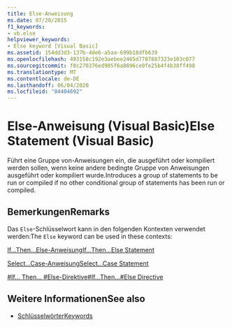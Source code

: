 ```yaml
---
title: Else-Anweisung
ms.date: 07/20/2015
f1_keywords:
- vb.else
helpviewer_keywords:
- Else keyword [Visual Basic]
ms.assetid: 154dd3d3-137b-4de6-a5aa-699b18dfb639
ms.openlocfilehash: 493158c192e3aebee2465d7787887323e103c077
ms.sourcegitcommit: f8c270376ed905f6a8896ce0fe25b4f4b38ff498
ms.translationtype: MT
ms.contentlocale: de-DE
ms.lasthandoff: 06/04/2020
ms.locfileid: "84404692"
---
```

# <a name="else-statement-visual-basic"></a><span data-ttu-id="f7065-102">Else-Anweisung (Visual Basic)</span><span class="sxs-lookup"><span data-stu-id="f7065-102">Else Statement (Visual Basic)</span></span>
<span data-ttu-id="f7065-103">Führt eine Gruppe von-Anweisungen ein, die ausgeführt oder kompiliert werden sollen, wenn keine andere bedingte Gruppe von Anweisungen ausgeführt oder kompiliert wurde.</span><span class="sxs-lookup"><span data-stu-id="f7065-103">Introduces a group of statements to be run or compiled if no other conditional group of statements has been run or compiled.</span></span>  
  
## <a name="remarks"></a><span data-ttu-id="f7065-104">Bemerkungen</span><span class="sxs-lookup"><span data-stu-id="f7065-104">Remarks</span></span>  
 <span data-ttu-id="f7065-105">Das `Else`-Schlüsselwort kann in den folgenden Kontexten verwendet werden:</span><span class="sxs-lookup"><span data-stu-id="f7065-105">The `Else` keyword can be used in these contexts:</span></span>  
  
 [<span data-ttu-id="f7065-106">If...Then...Else-Anweisung</span><span class="sxs-lookup"><span data-stu-id="f7065-106">If...Then...Else Statement</span></span>](if-then-else-statement.md)  
  
 [<span data-ttu-id="f7065-107">Select...Case-Anweisung</span><span class="sxs-lookup"><span data-stu-id="f7065-107">Select...Case Statement</span></span>](select-case-statement.md)  
  
 [<span data-ttu-id="f7065-108">#If... Then... #Else-Direktive</span><span class="sxs-lookup"><span data-stu-id="f7065-108">#If...Then...#Else Directive</span></span>](../directives/if-then-else-directives.md)  
  
## <a name="see-also"></a><span data-ttu-id="f7065-109">Weitere Informationen</span><span class="sxs-lookup"><span data-stu-id="f7065-109">See also</span></span>

- [<span data-ttu-id="f7065-110">Schlüsselwörter</span><span class="sxs-lookup"><span data-stu-id="f7065-110">Keywords</span></span>](../keywords/index.md)

